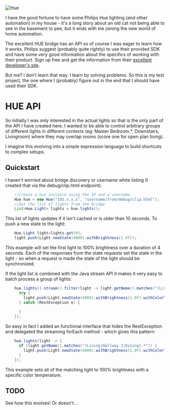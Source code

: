 ![Hue](https://upload.wikimedia.org/wikipedia/en/a/a1/Philips_hue_logo.png)

I have the good fortune to have some Philips Hue lighting (and other automation) in my house - it's a long story about an old cat not being able to see in the basement to pee, but it ends with me joining the new world of home automation.

The excellent HUE bridge has an API so of course I was eager to learn how it works. Philips suggest (probably quite rightly) to use their provided SDK and have some very good information about the specifics of working with their product. Sign up free and get the information from their [excellent developer's site](https://www.developers.meethue.com/).

But me? I don't learn that way. I learn by solving problems. So this is my test project, the one where I (probably) figure out in the end that I should have used their SDK.

# HUE API

So initially I was only interested in the actual lights so that is the only part of the API I have created here. I wanted to be able to control arbitrary groups of different lights in different contexts (eg: Master Bedroom.*, Downstairs, Livingroom) where they may overlap rooms (score one for open plan living).

I imagine this evolving into a simple expression language to build shortcuts to complex setups.

## Quickstart

I haven't worried about bridge discovery or username white listing (I created that via the debug/clip.html endpoint).

```java
	//Create a hue instance using the IP and a username.
	Hue hue = new Hue("192.x.x.x", "username/from/debug/clip.html");
	//Get the list of lights from the bridge
	List<Hue.Light> lights = hue.lights();
```

This list of lights updates if it isn't cached or is older than 10 seconds. To push a new state to the light:

```java
	Hue.Light light=lights.get(0);
	light.push(Light.newState(4000).withBrightness(1.0f));
```

This example will set the first light to 100% brightness over a duration of 4 seconds. Each of the responses from the state requests set the state in the light - so when a request is made the state of the light should be synchronized. 

If the light list is combined with the Java stream API it makes it very easy to batch process a group of lights:

```java
	hue.lights().stream().filter(light -> light.getName().matches("(Living|Hallway 1|Dining).*")).forEach(light -> {
	  try {
	    light.push(Light.newState(4000).withBrightness(1.0f).withColorTemperature(500));
	  } catch (RestException e) {
	
	  }
	});
```

So easy in fact I added an functional interface that hides the RestException and delegated the streaming forEach method - which gives this pattern:

```java
	hue.lights(light -> {
	  if (light.getName().matches("(Living|Hallway 1|Dining).*")) {
	    light.push(Light.newState(4000).withBrightness(1.0f).withColorTemperature(500));
	  }
	});
```

This example sets all of the matching light to 100% brightness with a specific color temperature.

## TODO

See how this evolves! Or doesn't...